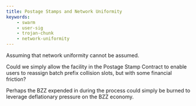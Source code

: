 ```yaml
---
title: Postage Stamps and Network Uniformity
keywords: 
    - swarm
    - user-sig
    - trojan-chunk
    - network-uniformity
---
```


Assuming that network uniformity cannot be assumed.

Could we simply allow the facility in the Postage Stamp Contract to enable users to reassign batch prefix collision slots, but with some financial friction?

Perhaps the BZZ expended in during the process could simply be burned to leverage deflationary pressure on the BZZ economy.